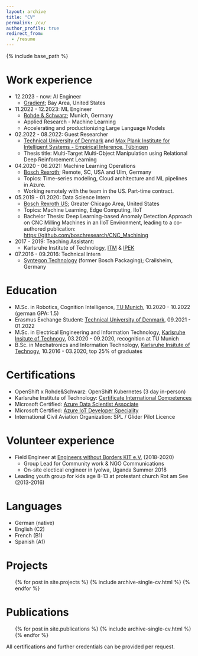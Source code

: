 ```yaml
---
layout: archive
title: "CV"
permalink: /cv/
author_profile: true
redirect_from:
  - /resume
---
```


{% include base_path %}

Work experience
======
* 12.2023 - now: AI Engineer
  * [Gradient](https://gradient.ai); Bay Area, United States
* 11.2022 - 12.2023: ML Engineer
  * [Rohde & Schwarz](https://rohde-schwarz.com); Munich, Germany
  * Applied Research - Machine Learning
  * Accelerating and productionizing Large Language Models
* 02.2022 - 08.2022: Guest Researcher
  * [Technical University of Denmark](https://www.compute.dtu.dk/english) and [Max Plank Institute for Intelligent Systems - Empirical Inference, Tübingen](https://ei.is.mpg.de/)
  * Thesis title: Multi-Target Multi-Object Manipulation using Relational Deep Reinforcement Learning
* 04.2020 - 06.2021: Machine Learning Operations
  * [Bosch Rexroth](https://www.boschrexroth.com/); Remote, SC, USA and Ulm, Germany
  * Topics: Time-series modeling, Cloud architecture and ML pipelines in Azure.
  * Working remotely with the team in the US. Part-time contract.
* 05.2019 - 01.2020: Data Science Intern
  * [Bosch Rexroth US](https://www.boschrexroth.com/en/us/); Greater Chicago Area, United States
  * Topics: Machine Learning, Edge Computing, IIoT
  * Bachelor Thesis: Deep Learning-based Anomaly Detection Approach on
CNC Milling Machines in an IIoT Environment, leading to a co-authored publication: https://github.com/boschresearch/CNC_Machining 
* 2017 - 2019: Teaching Assistant:
  * Karlsruhe Institute of Technology, [ITM](https://www.itm.kit.edu/) & [IPEK](https://www.ipek.kit.edu/)
* 07.2016 - 09.2016: Technical Intern
  * [Syntegon Technology](https://www.syntegon.com/) (former Bosch Packaging); Crailsheim, Germany

Education
======

* M.Sc. in Robotics, Cognition Intelligence, [TU Munich](https://www.tum.de), 10.2020 - 10.2022 (german GPA: 1.5)
* Erasmus Exchange Student: [Technical University of Denmark](https://www.compute.dtu.dk/english), 09.2021 - 01.2022
* M.Sc. in Electrical Engineering and Information Technology, [Karlsruhe Insitute of Technogy](https://www.kit.edu), 03.2020 - 09.2020, recognition at TU Munich
* B.Sc. in Mechatronics and Information Technology, [Karlsruhe Insitute of Technogy](https://www.kit.edu), 10.2016 - 03.2020, top 25% of graduates

Certifications
======
* OpenShift x Rohde&Schwarz: OpenShift Kubernetes (3 day in-person)
* Karlsruhe Institute of Technology: [Certificate International Competences](https://www.intl.kit.edu/ostudent/kompetenzen.php) 
* Microsoft Certified: [Azure Data Scientist Associate](https://docs.microsoft.com/en-us/learn/certifications/azure-data-scientist)
* Microsoft Certified: [Azure IoT Developer Speciality](https://docs.microsoft.com/en-us/learn/certifications/azure-iot-developer-specialty)
* International Civil Aviation Organization: SPL / Glider Pilot Licence
   
Volunteer experience
======
* Field Engineer at [Engineers without Borders KIT e.V.](https://ewb-karlsruhe.de/) (2018-2020)
  * Group Lead for Community work & NGO Communications
  * On-site electical engineer in Iyolwa, Uganda Summer 2018
* Leading youth group for kids age 8-13 at protestant church Rot am See (2013-2016)

Languages
======
* German  (native)
* English (C2)
* French  (B1)
* Spanish (A1)

Projects
======
  <ul>{% for post in site.projects %}
    {% include archive-single-cv.html %}
  {% endfor %}</ul>

Publications
======
  <ul>{% for post in site.publications %}
    {% include archive-single-cv.html %}
  {% endfor %}</ul>

<!-- This is commented out. 
Teaching
======
  <ul>{% for post in site.teachin g %}
    {% include archive-single-cv.html %}
  {% endfor %}</ul>
-->

All certifications and further credentials can be provided per request.
